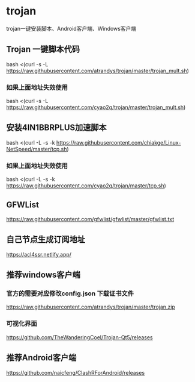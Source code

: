 # trojan
trojan一键安装脚本、Android客户端、Windows客户端

## Trojan 一键脚本代码
bash <(curl -s -L https://raw.githubusercontent.com/atrandys/trojan/master/trojan_mult.sh)
### 如果上面地址失效使用
bash <(curl -s -L https://raw.githubusercontent.com/cyao2q/trojan/master/trojan_mult.sh)

## 安装4IN1BBRPLUS加速脚本
bash <(curl -L -s -k https://raw.githubusercontent.com/chiakge/Linux-NetSpeed/master/tcp.sh)
### 如果上面地址失效使用
bash <(curl -L -s -k https://raw.githubusercontent.com/cyao2q/trojan/master/tcp.sh)

## GFWList
https://raw.githubusercontent.com/gfwlist/gfwlist/master/gfwlist.txt

## 自己节点生成订阅地址
https://acl4ssr.netlify.app/

## 推荐windows客户端
### 官方的需要对应修改config.json 下载证书文件
https://raw.githubusercontent.com/atrandys/trojan/master/trojan.zip

### 可视化界面
https://github.com/TheWanderingCoel/Trojan-Qt5/releases

## 推荐Android客户端
https://github.com/naicfeng/ClashRForAndroid/releases
